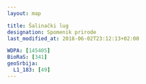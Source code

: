 ```yaml
---
layout: map

title: Šalinački lug
designation: Spomenik prirode
last_modified_at: 2018-06-02T23:12:13+02:00

WDPA: [145405]
BioRaS: [341]
geoSrbija:
  L1_183: [49]
---
```

